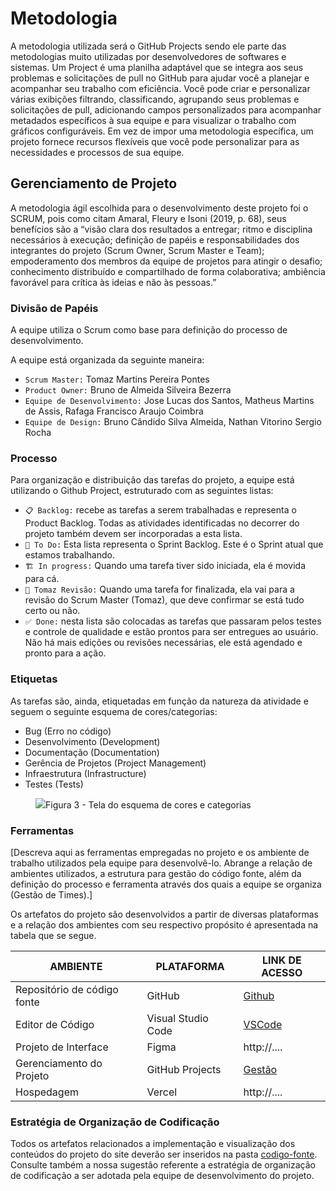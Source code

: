 
# Metodologia

A metodologia utilizada será o GitHub Projects sendo ele parte das metodologias muito utilizadas por desenvolvedores de softwares e sistemas. Um Project é uma planilha adaptável que se integra aos seus problemas e solicitações de pull no GitHub para ajudar você a planejar e acompanhar seu trabalho com eficiência. Você pode criar e personalizar várias exibições filtrando, classificando, agrupando seus problemas e solicitações de pull, adicionando campos personalizados para acompanhar metadados específicos à sua equipe e para visualizar o trabalho com gráficos configuráveis. Em vez de impor uma metodologia específica, um projeto fornece recursos flexíveis que você pode personalizar para as necessidades e processos de sua equipe.

## Gerenciamento de Projeto
A metodologia ágil escolhida para o desenvolvimento deste projeto foi o SCRUM, pois como citam Amaral, Fleury e Isoni (2019, p. 68), seus benefícios são a “visão clara dos resultados a entregar; ritmo e disciplina necessários à execução; definição de papéis e responsabilidades dos integrantes do projeto (Scrum Owner, Scrum Master e Team); empoderamento dos membros da equipe de projetos para atingir o desafio; conhecimento distribuído e compartilhado de forma colaborativa; ambiência favorável para crítica às ideias e não às pessoas.”

### Divisão de Papéis

A equipe utiliza o Scrum como base para definição do processo de desenvolvimento.

A equipe está organizada da seguinte maneira:
- `Scrum Master:` Tomaz Martins Pereira Pontes
- `Product Owner:` Bruno de Almeida Silveira Bezerra 
- `Equipe de Desenvolvimento:` Jose Lucas dos Santos, Matheus Martins de Assis, Rafaga Francisco Araujo Coimbra 
- `Equipe de Design:` Bruno Cândido Silva Almeida, Nathan Vitorino Sergio Rocha

### Processo

Para organização e distribuição das tarefas do projeto, a equipe está utilizando o Github Project, estruturado com as seguintes listas: 
- `📋 Backlog:` recebe as tarefas a serem trabalhadas e representa o Product Backlog. Todas as atividades identificadas no decorrer do projeto também devem ser incorporadas a esta lista. 
- `🔖 To Do:` Esta lista representa o Sprint Backlog. Este é o Sprint atual que estamos trabalhando. 
- `🏗 In progress:` Quando uma tarefa tiver sido iniciada, ela é movida para cá. 
- `👀 Tomaz Revisão:` Quando uma tarefa for finalizada, ela vai para a revisão do Scrum Master (Tomaz), que deve confirmar se está tudo certo ou não.
- `✅ Done:` nesta lista são colocadas as tarefas que passaram pelos testes e controle de qualidade e estão prontos para ser entregues ao usuário. Não há mais edições ou revisões necessárias, ele está agendado e pronto para a ação.

### Etiquetas
<p>As tarefas são, ainda, etiquetadas em função da natureza da atividade e seguem o seguinte esquema de cores/categorias:</p>

<ul>
  <li>Bug (Erro no código)</li>
  <li>Desenvolvimento (Development)</li>
  <li>Documentação (Documentation)</li>
  <li>Gerência de Projetos (Project Management)</li>
  <li>Infraestrutura (Infrastructure)</li>
  <li>Testes (Tests)</li>
</ul>

<figure> 
  <img src="https://user-images.githubusercontent.com/100447878/164068979-9eed46e1-9b44-461e-ab88-c2388e6767a1.png"
    <figcaption>Figura 3 - Tela do esquema de cores e categorias</figcaption>
</figure> 
  
### Ferramentas

[Descreva aqui as ferramentas empregadas no projeto e os ambiente de trabalho utilizados pela  equipe para desenvolvê-lo. Abrange a relação de ambientes utilizados, a estrutura para gestão do código fonte, além da definição do processo e ferramenta através dos quais a equipe se organiza (Gestão de Times).]

Os artefatos do projeto são desenvolvidos a partir de diversas plataformas e a relação dos ambientes com seu respectivo propósito é apresentada na tabela que se segue.

| AMBIENTE                            | PLATAFORMA                         | LINK DE ACESSO                         |
|-------------------------------------|------------------------------------|----------------------------------------|
| Repositório de código fonte         | GitHub                             | [Github](https://github.com/ICEI-PUC-Minas-PMV-ADS/pmv-ads-2023-2-e1-proj-web-t14-ProjDevTask)                            |
| Editor de Código               | Visual Studio Code                             | [VSCode](https://code.visualstudio.com)                           |
| Projeto de Interface                | Figma                              | http://....                            |
| Gerenciamento do Projeto            | GitHub Projects                    | [Gestão](https://github.com/orgs/ICEI-PUC-Minas-PMV-ADS/projects/699/views/1)                          |
| Hospedagem                          | Vercel                      | http://....                            |


### Estratégia de Organização de Codificação 

Todos os artefatos relacionados a implementação e visualização dos conteúdos do projeto do site deverão ser inseridos na pasta [codigo-fonte](http://https://github.com/ICEI-PUC-Minas-PMV-ADS/WebApplicationProject-Template-v2/tree/main/codigo-fonte). Consulte também a nossa sugestão referente a estratégia de organização de codificação a ser adotada pela equipe de desenvolvimento do projeto.
